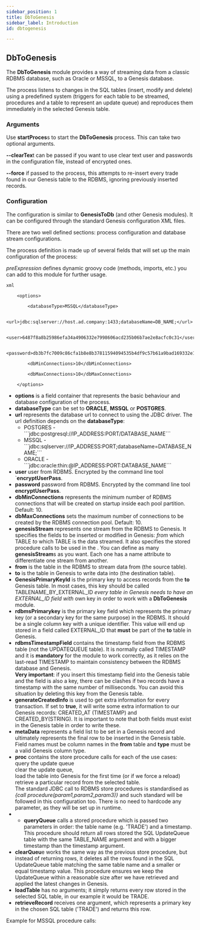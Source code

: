 ```yaml
---
sidebar_position: 1
title: DbToGenesis
sidebar_label: Introduction
id: dbtogenesis

---
```

## DbToGenesis

The **DbToGenesis** module provides a way of streaming data from a classic RDBMS database, such as Oracle or MSSQL, to a Genesis database.

The process listens to changes in the SQL tables (insert, modify and delete) using a predefined system (triggers for each table to be streamed, procedures and a table to represent an update queue) and reproduces them immediately in the selected Genesis table.

### Arguments

Use **startProces**s to start the **DbToGenesis** process. This can take two optional arguments.

**--clearTex**t can be passed if you want to use clear text user and passwords in the configuration file, instead of encrypted ones.

**--force** if passed to the process, this  attempts to re-insert every trade found in our Genesis table to the RDBMS, ignoring previously inserted records.

### Configuration

The configuration is similar to **GenesisToDb** (and other Genesis modules). It can be configured through the standard Genesis configuration XML files.

There are two well defined sections: process configuration and database stream configurations.

The process definition is made up of several fields that will set up the main configuration of the process:

_preExpression_ defines dynamic groovy code (methods, imports, etc.) you can add to this module for further usage.

    xml
    
        <options>
    
            <databaseType>MSSQL</databaseType>
    
            <url>jdbc:sqlserver://host.ad.company:1433;databaseName=DB_NAME;</url>
    
            <user>6487f8a8b25986efa34a4906332e7998606acd235b06b7ae2e8acfc0c31</user>
    
            <password>db3b7fc7009c86cfa1b8e8b37811594094535b4df9c57b61a9bad169332e1f7c</password>
    
            <dbMinConnections>10</dbMinConnections>
    
            <dbMaxConnections>10</dbMaxConnections>
    
        </options>

* **options** is a field container that represents the basic behaviour and database configuration of the process.
* **databaseType** can be set to **ORACLE**, **MSSQL** or **POSTGRES**.
* **url** represents the database url to connect to using the JDBC driver. The url definition depends on the **databaseType**:
  * POSTGRES - \`\`\`<url>jdbc:postgresql://IP_ADDRESS:PORT/DATABASE_NAME</url>\`\`\`
  * MSSQL - \`\`\`<url>jdbc:sqlserver://IP_ADDRESS:PORT;databaseName=DATABASE_NAME;</url>\`\`\`
  * ORACLE - \`\`\`<url>jdbc:oracle:thin:@IP_ADDRESS:PORT:DATABASE_NAME</url>\`\`\`
* **user** user from RDBMS. Encrypted by the command line tool \`**encryptUserPass**.
* **password** password from RDBMS. Encrypted by the command line tool **encryptUserPass**.
* **dbMinConnections** represents the minimum number of RDBMS connections that will be created on startup inside each pool partition. Default: 10.
* **dbMaxConnections** sets the maximum number of connections to be created by the RDBMS connection pool. Default: 10.
* **genesisStream** represents one stream from the RDBMS to Genesis. It specifies the fields to be inserted or modified in Genesis: _from_ which TABLE _to_ which TABLE is the data streamed. It also specifies the stored procedure calls to be used in the . You can define as many **genesisStream**s as you want. Each one has a name attribute to differentiate one stream from another.
* **from** is the table in the RDBMS to stream data from (the source table).
* **to** is the table in Genesis to write data into (the destination table).
* **GenesisPrimaryKeyId** is the primary key to access records from the **to** Genesis table. In most cases, this key should be called TABLENAME_BY_EXTERNAL_ID _every table in Genesis needs to have an EXTERNAL_ID field with_ own key in order to work with a **DbToGenesis** module.
* **rdbmsPrimarykey** is the primary key field which represents the primary key (or a secondary key for the same purpose) in the RDBMS. It should be a single column key with a unique identifier. This value will end up stored in a field called EXTERNAL_ID that **must** be part of the **to** table in Genesis.
* **rdbmsTimestampField** contains the timestamp field from the RDBMS table (not the UPDATEQUEUE table). It is normally called TIMESTAMP and it is **mandatory** for the module to work correctly, as it relies on the last-read TIMESTAMP to maintain consistency between the RDBMS database and Genesis.   
  **Very important**: if you insert this timestamp field into the Genesis table and the field is also a key, there can be clashes if two records have a timestamp with the same number of milliseconds. You can avoid this situation by deleting this key from the Genesis table.
* **generateCreatedInfo** is used to get extra information for every transaction. If set to **true**, it will write some extra information to our Genesis records: CREATED_AT (TIMESTAMP) and CREATED_BY(STRING). It is important to note that both fields must exist in the Genesis table in order to write these.
* **metaData** represents a field list to be set in a Genesis record and ultimately represents the final row to be inserted in the Genesis table. Field names must be column names in the **from** table and **type** must be a valid Genesis column type.
* **proc** contains the store procedure calls for each of the use cases:   
  query the update queue  
  clear the update queue,   
  load the table into Genesis for the first time (or if we force a reload)  
  retrieve a particular record from the selected table.   
  The standard JDBC call to RDBMS store procedures is standardised as _{call procedure(param1,param2,param3)}_ and such standard will be followed in this configuration too. There is no need to hardcode any parameter, as they will be set up in runtime.
* 
  * **queryQueue** calls a stored procedure which is passed two parameters in order: the table name (e.g. 'TRADE') and a timestamp. This procedure should return all rows stored the SQL UpdateQueue table with the same TABLE_NAME argument and with a bigger timestamp than the timestamp argument.
* **clearQueu**e works the same way as the previous store procedure, but instead of returning rows, it deletes all the rows found in the SQL UpdateQueue table matching the same table name and a smaller or equal timestamp value. This procedure ensures we keep the UpdateQueue within a reasonable size after we have retrieved and applied the latest changes in Genesis.
* **loadTable** has no arguments; it  simply returns every row stored in the selected SQL table, in our example it would be TRADE.
* **retrieveRecord** receives one argument, which represents a primary key in the chosen SQL table ('TRADE') and returns this row.

Example for MSSQL procedure calls: